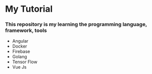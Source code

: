 # My Tutorial

### This repository is my learning the programming language, framework, tools

* Angular
* Docker
* Firebase
* Golang
* Tensor Flow
* Vue Js